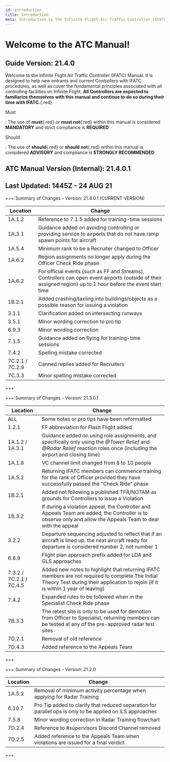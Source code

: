 ```yaml
---
id: introduction
title: Introduction
meta: Introduction to the Infinite Flight Air Traffic Controller (IFATC) Manual.
---
```


# Welcome to the ATC Manual!



## Guide Version: 21.4.0



Welcome to the Infinite Flight Air Traffic Controller (IFATC) Manual. It is designed to help new entrants and current Controllers with IFATC procedures, as well as cover the fundamental principles associated with all controlling facilities on Infinite Flight. **All Controllers are expected to familiarize themselves with this manual and continue to do so during their time with IFATC.**{.red}



Must

: The use of **must**{.red} or **must not**{.red} within this manual is considered **MANDATORY** and strict compliance is **REQUIRED**

Should

: The use of **should**{.red} or **should not**{.red} within this manual is considered **ADVISORY** and compliance is **STRONGLY RECOMMENDED**



## ATC Manual Version (Internal): 21.4.0.1

## Last Updated: 1445Z - 24 AUG 21



+++ Summary of Changes - Version: 21.4.0.1 (CURRENT VERSION)

| Location        | Change                                                       |
| --------------- | ------------------------------------------------------------ |
| 1A.1.2          | Reference to 7.1.5 added for training-time sessions          |
| 1A.3.1          | Guidance added on avoiding controlling or providing service to airports that do not have ramp spawn points for aircraft |
| 1A.5.4          | Minimum rank to be a Recruiter changed to Officer            |
| 1A.6.2          | Region assignments no longer apply during the Officer Check Ride phase |
| 1A.6.2          | For official events (such as FF and Streams), Controllers can open event airports (outside of their assigned region) up to 1 hour before the event start time |
| 1B.2.1          | Added crashing/taxiing into buildings/objects as a possible reason for issuing a violation |
| 3.1.1           | Clarification added on intersecting runways                  |
| 3.5.1           | Minor wording correction to pro tip                          |
| 6.9.3           | Minor wording correction                                     |
| 7.1.5           | Guidance added on flying for training-time sessions          |
| 7.4.2           | Spelling mistake corrected                                   |
| 7C.2.1 / 7C.2.9 | Canned replies added for Recruiters                          |
| 7C.3.3          | Minor spelling mistake corrected                             |

+++



+++ Summary of Changes - Version: 21.3.0.1

| Location                | Change                                                       |
| ----------------------- | ------------------------------------------------------------ |
| ALL                     | Some notes or pro tips have been reformatted                 |
| 1.2.1                   | FF abbreviation for Flash Flight added                       |
| 1A.1.2 / 1A.3.1         | Guidance added on using role assignments, and specifically only using the *@Tower Relief* and *@Radar Relief* reaction roles once (including the airport and closing time) |
| 1A.1.8                  | VC channel limit changed from 8 to 10 people                 |
| 1A.5.2                  | Returning IFATC members can commence training for the rank of Officer provided they have successfully passed the "Check Ride" phase |
| 1B.2.1                  | Added not following a published TFR/NOTAM as grounds for Controllers to issue a Violation |
| 1B.3.2                  | If during a violation appeal, the Controller and Appeals Team are added, the Controller is to observe only and allow the Appeals Team to deal with the appeal |
| 3.2.2                   | Departure sequencing adjusted to reflect that if an aircraft is lined up, the next aircraft ready for departure is considered number 2, not number 1 |
| 6.8.9                   | Flight plan approach prefix added for LDA and GLS approaches |
| 7.3.2 / 7C.2.1 / 7C.4.5 | Added new notes to highlight that returning IFATC members are not required to complete The Initial Theory Test during their application to rejoin (if it is within 1 year of leaving) |
| 7.4.2                   | Expanded rules to be followed when in the Specialist Check Ride phase |
| 7B.3.3                  | The retest site is only to be used for demotion from Officer to Specialist, returning members can be tested at any of the pre-approved radar test sites |
| 7D.2.1                  | Removal of old reference                                     |
| 7D.4.3                  | Added reference to the Appeals Team                          |

+++



+++ Summary of Changes - Version: 21.2.0

| Location | Change                                                       |
| -------- | ------------------------------------------------------------ |
| 1A.5.2   | Removal of minimum activity percentage when applying for Radar Training |
| 6.10.7   | Pro Tip added to clarify that reduced separation for parallel ops is only to be applied on ILS approaches |
| 7.5.8    | Minor wording correction in Radar Training flowchart         |
| 7D.2.4   | Reference to *#supervisors* Discord Channel removed          |
| 7D.2.5   | Added reference to the Appeals Team when violations are issued for a final verdict |

+++

